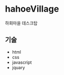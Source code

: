 # hahoeVillage
하회마을 데스크탑

## 기술
<ul>
<li>html</li>
<li>css</li>
<li>javascript</li>
<li>jquary</li>
</ul>